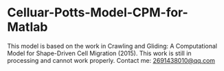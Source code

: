 # Celluar-Potts-Model-CPM-for-Matlab
This model is based on the work in Crawling and Gliding: A Computational Model for Shape-Driven Cell Migration (2015). 
This work is still in processing and cannot work properly.
Contact me: 2691438010@qq.com
